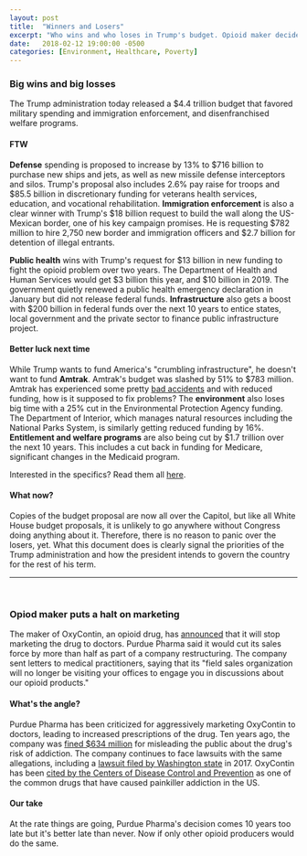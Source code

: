 ```yaml
---
layout: post
title:  "Winners and Losers"
excerpt: "Who wins and who loses in Trump's budget. Opioid maker decides to stop actively marketing its product. "
date:   2018-02-12 19:00:00 -0500
categories: [Environment, Healthcare, Poverty]
---
```


### Big wins and big losses

The Trump administration today released a $4.4 trillion budget that favored military spending and immigration enforcement, and disenfranchised welfare programs.

#### FTW
<b>Defense</b> spending is proposed to increase by 13% to $716 billion to purchase new ships and jets, as well as new missile defense interceptors and silos. Trump's proposal also includes 2.6% pay raise for troops and $85.5 billion in discretionary funding for veterans health services, education, and vocational rehabilitation. <b>Immigration enforcement</b> is also a clear winner with Trump's $18 billion request to build the wall along the US-Mexican border, one of his key campaign promises. He is requesting $782 million to hire 2,750 new border and immigration officers and $2.7 billion for detention of illegal entrants.

<b>Public health</b> wins with Trump's request for $13 billion in new funding to fight the opioid problem over two years. The Department of Health and Human Services would get $3 billion this year, and $10 billion in 2019. The government quietly renewed a public health emergency declaration in January but did not release federal funds. <b>Infrastructure</b> also gets a boost with $200 billion in federal funds over the next 10 years to entice states, local government and the private sector to finance public infrastructure project.

#### Better luck next time

While Trump wants to fund America's "crumbling infrastructure", he doesn't want to fund <b>Amtrak</b>. Amtrak's budget was slashed by 51% to $783 million. Amtrak has experienced some pretty <a href="https://www.cbsnews.com/news/amtrak-train-derailments-recent-list-washington/" target="_blank">bad accidents</a> and with reduced funding, how is it supposed to fix problems? The <b>environment</b> also loses big time with a 25% cut in the Environmental Protection Agency funding. The Department of Interior, which manages natural resources including the National Parks System, is similarly getting reduced funding by 16%. <b>Entitlement and welfare programs</b> are also being cut by $1.7 trillion over the next 10 years. This includes a cut back in funding for Medicare, significant changes in the Medicaid program.

Interested in the specifics? Read them all <a href="https://www.whitehouse.gov/wp-content/uploads/2018/02/budget-fy2019.pdf" target="_blank">here</a>.

#### What now?

Copies of the budget proposal are now all over the Capitol, but like all White House budget proposals, it is unlikely to go anywhere without Congress doing anything about it. Therefore, there is no reason to panic over the losers, yet. What this document does is clearly signal the priorities of the Trump administration and how the president intends to govern the country for the rest of his term.

* * *
<br />

### Opiod maker puts a halt on marketing

The maker of OxyContin, an opioid drug, has <a href="https://www.nbcnews.com/storyline/americas-heroin-epidemic/oxycontin-maker-purdue-stop-promoting-opioids-light-epidemic-n846726" target="_blank">announced</a> that it will stop marketing the drug to doctors. Purdue Pharma said it would cut its sales force by more than half as part of a company restructuring. The company sent letters to medical practitioners, saying that its "field sales organization will no longer be visiting your offices to engage you in discussions about our opioid products."

#### What's the angle?

Purdue Pharma has been criticized for aggressively marketing OxyContin to doctors, leading to increased prescriptions of the drug. Ten years ago, the company was <a href="http://www.nbcnews.com/id/19877184/ns/health-health_care/t/oxycontin-maker-execs-fined-million/#.WoI_v5PwZWO" target="_blank">fined $634 million</a> for misleading the public about the drug's risk of addiction. The company continues to face lawsuits with the same allegations, including a <a href="http://www.atg.wa.gov/news/news-releases/ferguson-new-details-unsealed-lawsuit-against-one-nation-s-largest-opioid" target="_blank">lawsuit filed by Washington state</a> in 2017. OxyContin has been <a href="https://www.cdc.gov/drugoverdose/data/overdose.html" target="_blank">cited by the Centers of Disease Control and Prevention</a> as one of the common drugs that have caused painkiller addiction in the US.

#### Our take

At the rate things are going, Purdue Pharma's decision comes 10 years too late but it's better late than never. Now if only other opioid producers would do the same.
